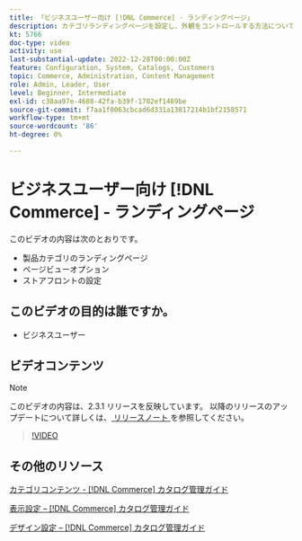 ```yaml
---
title: 「ビジネスユーザー向け [!DNL Commerce] - ランディングページ」
description: カテゴリランディングページを設定し、外観をコントロールする方法について説明します。
kt: 5766
doc-type: video
activity: use
last-substantial-update: 2022-12-28T00:00:00Z
feature: Configuration, System, Catalogs, Customers
topic: Commerce, Administration, Content Management
role: Admin, Leader, User
level: Beginner, Intermediate
exl-id: c38aa97e-4688-42fa-b39f-1702ef1469be
source-git-commit: f7aa1f0063cbcad6d331a13817214b1bf2158571
workflow-type: tm+mt
source-wordcount: '86'
ht-degree: 0%

---
```


# ビジネスユーザー向け [!DNL Commerce] - ランディングページ

このビデオの内容は次のとおりです。

- 製品カテゴリのランディングページ
- ページビューオプション
- ストアフロントの設定

## このビデオの目的は誰ですか。

- ビジネスユーザー

## ビデオコンテンツ

>[!NOTE]
>
>このビデオの内容は、2.3.1 リリースを反映しています。 以降のリリースのアップデートについて詳しくは、[ リリースノート ](https://experienceleague.adobe.com/docs/commerce-operations/release/notes/overview.html?lang=ja) を参照してください。

>[!VIDEO](https://video.tv.adobe.com/v/36388?quality=12&learn=on)

## その他のリソース

[ カテゴリコンテンツ - [!DNL Commerce]  カタログ管理ガイド ](https://experienceleague.adobe.com/docs/commerce-admin/catalog/categories/create/categories-content-settings.html?lang=ja)

[ 表示設定 –  [!DNL Commerce]  カタログ管理ガイド ](https://experienceleague.adobe.com/docs/commerce-admin/catalog/categories/create/categories-display-settings.html?lang=ja)

[ デザイン設定 –  [!DNL Commerce]  カタログ管理ガイド ](https://experienceleague.adobe.com/docs/commerce-admin/catalog/categories/create/categories-custom-design.html?lang=ja)

